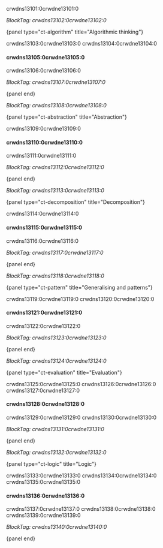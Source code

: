 crwdns13101:0crwdne13101:0

*BlockTag: crwdns13102:0crwdne13102:0*

{panel type="ct-algorithm" title="Algorithmic thinking"}

crwdns13103:0crwdne13103:0 crwdns13104:0crwdne13104:0

#### crwdns13105:0crwdne13105:0

crwdns13106:0crwdne13106:0

*BlockTag: crwdns13107:0crwdne13107:0*

{panel end}

*BlockTag: crwdns13108:0crwdne13108:0*

{panel type="ct-abstraction" title="Abstraction"}

crwdns13109:0crwdne13109:0

#### crwdns13110:0crwdne13110:0

crwdns13111:0crwdne13111:0

*BlockTag: crwdns13112:0crwdne13112:0*

{panel end}

*BlockTag: crwdns13113:0crwdne13113:0*

{panel type="ct-decomposition" title="Decomposition"}

crwdns13114:0crwdne13114:0

#### crwdns13115:0crwdne13115:0

crwdns13116:0crwdne13116:0

*BlockTag: crwdns13117:0crwdne13117:0*

{panel end}

*BlockTag: crwdns13118:0crwdne13118:0*

{panel type="ct-pattern" title="Generalising and patterns"}

crwdns13119:0crwdne13119:0 crwdns13120:0crwdne13120:0

#### crwdns13121:0crwdne13121:0

crwdns13122:0crwdne13122:0

*BlockTag: crwdns13123:0crwdne13123:0*

{panel end}

*BlockTag: crwdns13124:0crwdne13124:0*

{panel type="ct-evaluation" title="Evaluation"}

crwdns13125:0crwdne13125:0 crwdns13126:0crwdne13126:0 crwdns13127:0crwdne13127:0

#### crwdns13128:0crwdne13128:0

crwdns13129:0crwdne13129:0 crwdns13130:0crwdne13130:0

*BlockTag: crwdns13131:0crwdne13131:0*

{panel end}

*BlockTag: crwdns13132:0crwdne13132:0*

{panel type="ct-logic" title="Logic"}

crwdns13133:0crwdne13133:0 crwdns13134:0crwdne13134:0 crwdns13135:0crwdne13135:0

#### crwdns13136:0crwdne13136:0

crwdns13137:0crwdne13137:0 crwdns13138:0crwdne13138:0 crwdns13139:0crwdne13139:0

*BlockTag: crwdns13140:0crwdne13140:0*

{panel end}
